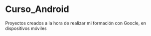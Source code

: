 # Curso_Android
Proyectos creados a la hora de realizar mi formación con Goocle, en dispositivos móviles
